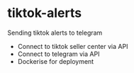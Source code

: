 # tiktok-alerts

Sending tiktok alerts to telegram

- Connect to tiktok seller center via API
- Connect to telegram via API
- Dockerise for deployment
